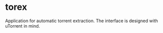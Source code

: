 # torex

Application for automatic torrent extraction.
The interface is designed with uTorrent in mind.

